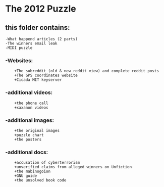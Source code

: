 # The 2012 Puzzle

## this folder contains:
	-What happend articles (2 parts)
	-The winners email leak
	-MIDI puzzle
  
### -Websites:
		+The subreddit (old & new reddit view) and complete reddit posts
		+The GPS coordinates website
		+Cicada MIT keyserver
    
### -additional videos:
		+the phone call
		+xaxanon videos
    
### -additional images:
		+the original images
		+puzzle chart
		+the posters
    
### -additional docs:
		+accusation of cyberterrorism
		+unverified claims from alleged winners on Unfiction
		+the mabinogoion
		+GNU guide
		+the unsolved book code
